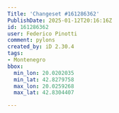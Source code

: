 ```yaml
---
Title: 'Changeset #161286362'
PublishDate: 2025-01-12T20:16:16Z
id: 161286362
user: Federico Pinotti
comment: pylons
created_by: iD 2.30.4
tags:
- Montenegro
bbox:
  min_lon: 20.0202035
  min_lat: 42.8279758
  max_lon: 20.0259268
  max_lat: 42.8304407

---
```

